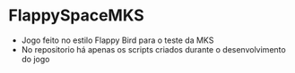 # FlappySpaceMKS
- Jogo feito no estilo Flappy Bird para o teste da MKS
- No repositorio há apenas os scripts criados durante o desenvolvimento do jogo 
